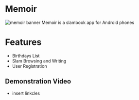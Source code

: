 # Memoir
![memoir banner](https://github.com/Adr029/Memoir-Slambook/assets/108637165/6f1c965f-7cde-42f2-adf3-5495172518bc)
Memoir is a slambook app for Android phones
# Features
* Birthdays List
* Slam Browsing and Writing 
* User Registration

## Demonstration Video
* insert linkcles
